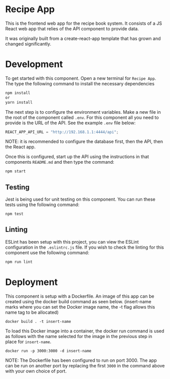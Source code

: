 # Recipe App

This is the frontend web app for the recipe book system. It consists of a JS React web app that relies of the API component to provide data.

It was originally built from a create-react-app template that has grown and changed significantly. 

# Development

To get started with this component. Open a new terminal for `Recipe App`. The type the following command to install the necessary dependencies

```bash
npm install
or
yarn install
```

The next step is to configure the environment variables. Make a new file in the root of the component called `.env`. For this component all you need to provide is the URL of the API. See the example `.env` file below:

```js
REACT_APP_API_URL = "http://192.168.1.1:4444/api";
```

NOTE: it is recommended to configure the database first, then the API, then the React app.

Once this is configured, start up the API using the instructions in that components `README.md` and then type the command:

```bash
npm start
```

## Testing

Jest is being used for unit testing on this component. You can run these tests using the following command:

```bash
npm test
```

## Linting 

ESLint has been setup with this project, you can view the ESLint configuration in the `.eslintrc.js` file. If you wish to check the linting for this component use the following command: 

```bash
npm run lint
```

# Deployment

This component is setup with a Dockerfile. An image of this app can be created
using the docker build command as seen below. (insert-name marks where you can
set the Docker image name, the -t flag allows this name tag to be allocated)

```
docker build . -t insert-name
```

To load this Docker image into a container, the docker run command is used as follows with the name selected for the image in the previous step in place for `insert-name`.

```
docker run -p 3000:3000 -d insert-name
```

NOTE: The Dockerfile has been configured to run on port 3000. The app can be run on another port by replacing the first `3000` in the command above with your own choice of port.

